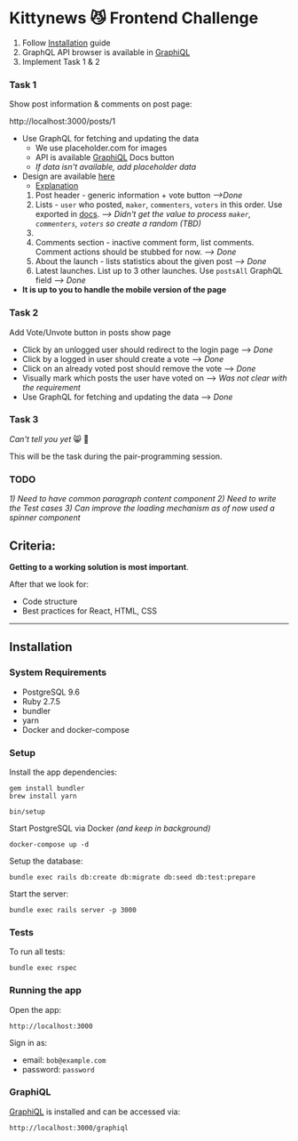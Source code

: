 # Kittynews 😼 Frontend Challenge

1. Follow [Installation](#installation) guide
2. GraphQL API browser is available in [GraphiQL](#graphiql)
3. Implement Task 1 & 2

### Task 1

Show post information & comments on post page:

http://localhost:3000/posts/1

* Use GraphQL for fetching and updating the data
  * We use placeholder.com for images
  * API is available [GraphiQL](https://www.npmjs.com/package/graphiql) Docs button
  * *If data isn't available, add placeholder data*
* Design are available [here](docs/design.png)
  * [Explanation](docs/design_explain.png)
  1. Post header - generic information + vote button  *-->Done*
  2. Lists - `user` who posted, `maker`, `commenters`, `voters` in this  order. Use exported in [docs](docs). *--> Didn't get the value to process  `maker`, `commenters`, `voters`  so create a random (TBD)*
  3. 
  4. Comments section - inactive comment form, list comments. Comment actions should be stubbed for now. *--> Done*
  5. About the launch - lists statistics about the given post *--> Done*
  6. Latest launches. List up to 3 other launches. Use `postsAll` GraphQL field *--> Done*
* **It is up to you to handle the mobile version of the page**


### Task 2

Add Vote/Unvote button in posts show page

* Click by an unlogged user should redirect to the login page --> *Done*
* Click by a logged in user should create a vote --> *Done*
* Click on an already voted post should remove the vote --> *Done*
* Visually mark which posts the user have voted on --> *Was not clear with the requirement*
* Use GraphQL for fetching and updating the data --> *Done*


### Task 3

*Can't tell you yet* 😸 🙊

This will be the task during the pair-programming session.

### TODO
*1) Need to have common paragraph content component*
*2) Need to write the Test cases*
*3) Can improve the loading mechanism as of now used a spinner component*


## Criteria:

**Getting to a working solution is most important**.

After that we look for:

- Code structure
- Best practices for React, HTML, CSS

---

## Installation

### System Requirements

- PostgreSQL 9.6
- Ruby 2.7.5
- bundler
- yarn
- Docker and docker-compose

### Setup

Install the app dependencies:

```
gem install bundler
brew install yarn

bin/setup
```

Start PostgreSQL via Docker *(and keep in background)*

```
docker-compose up -d
```

Setup the database:

```
bundle exec rails db:create db:migrate db:seed db:test:prepare
```

Start the server:

```
bundle exec rails server -p 3000
```

### Tests

To run all tests:

```
bundle exec rspec
```

### Running the app

Open the app:

```
http://localhost:3000
```

Sign in as:

* email: `bob@example.com`
* password: `password`

### GraphiQL

[GraphiQL](https://www.npmjs.com/package/graphiql) is installed and can be accessed via:

```
http://localhost:3000/graphiql
```
